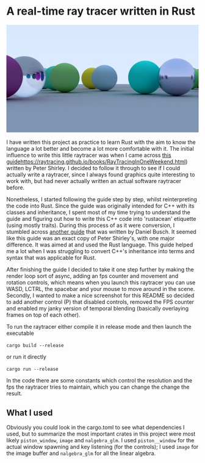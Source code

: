 # A real-time ray tracer written in Rust

![](https://github.com/Ancientkingg/rust-raytracer/blob/master/picture.png?raw=true)

I have written this project as practice to learn Rust with the aim to know the language a lot better and become a lot more comfortable with it. The initial influence to write this little raytracer was when I came across [this guide]()https://raytracing.github.io/books/RayTracingInOneWeekend.html) written by Peter Shirley. I decided to follow it through to see if I could actually write a raytracer, since I always found graphics quite interesting to work with, but had never actually written an actual software raytracer before.

Nonetheless, I started following the guide step by step, whilst reinterpreting the code into Rust. Since the guide was originally intended for C++ with its classes and inheritance, I spent most of my time trying to understand the guide and figuring out how to write this C++ code into 'rustacean' etiquette (using mostly traits). During this process of as it were conversion, I stumbled across [another guide](https://misterdanb.github.io/raytracinginrust/) that was written by Daniel Busch. It seemed like this guide was an exact copy of Peter Shirley's, with one major difference. It was aimed at and used the Rust language. This guide helped me a lot when I was struggling to convert C++'s inheritance into terms and syntax that was applicable for Rust.



After finishing the guide I decided to take it one step further by making the render loop sort of async, adding an fps counter and movement and rotation controls, which means when you launch this raytracer you can use WASD, LCTRL, the spacebar and your mouse to move around in the scene. Secondly, I wanted to make a nice screenshot for this README so decided to add another control (P) that disabled controls, removed the FPS counter and enabled my janky version of temporal blending (basically overlaying frames on top of each other).

To run the raytracer either compile it in release mode and then launch the executable

`cargo build --release`

or run it directly

`cargo run --release`



In the code there are some constants which control the resolution and the fps the raytracer tries to maintain, which you can change the change the result.

## What I used

Obviously you could look in the cargo.toml to see what dependencies I used, but to summarize the most important crates in this project were most likely `piston_window`, `image` and `nalgebra_glm`. I used `piston__window` for the actual window spawning and key listening (for the controls); I used `image` for the image buffer and `nalgebra_glm` for all the linear algebra.


